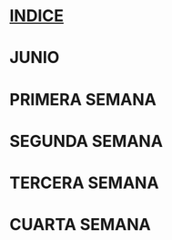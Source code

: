 # [INDICE](../indice.md)

# JUNIO


# PRIMERA SEMANA


# SEGUNDA SEMANA



# TERCERA SEMANA


# CUARTA SEMANA